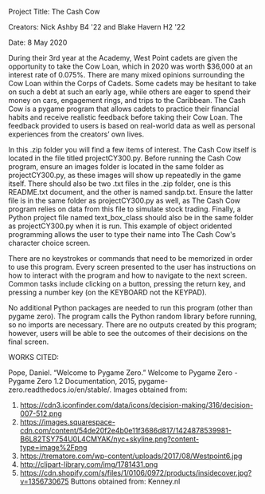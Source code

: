 Project Title: The Cash Cow

Creators: Nick Ashby B4 '22 and Blake Havern H2 '22

Date: 8 May 2020

During their 3rd year at the Academy, West Point cadets are given the opportunity to take the Cow Loan, which in 2020 was worth $36,000 at an interest rate of 0.075%. There are many mixed opinions surrounding the Cow Loan within the 
Corps of Cadets. Some cadets may be hesitant to take on such a debt at such an early age, while others are eager to spend their money on cars, engagement rings, and trips to the Caribbean.  The Cash Cow is a pygame program that allows
 cadets to practice their financial habits and receive realistic feedback before taking their Cow Loan. The feedback provided to users is based on real-world data as well as personal experiences from the creators’ own lives. 

In this .zip folder you will find a few items of interest. The Cash Cow itself is located in the file titled projectCY300.py. Before running the Cash Cow program, ensure an images folder is located in the same folder as projectCY300.py, 
as these images will show up repeatedly in the game itself. There should also be two .txt files in the .zip folder, one is this README.txt document, and the other is named sandp.txt. Ensure the latter file is in the same folder as 
projectCY300.py as well, as The Cash Cow program relies on data from this file to simulate stock trading. Finally, a Python project file named text_box_class should also be in the same folder as projectCY300.py when it is run.
This example of object oridented programming allows the user to type their name into The Cash Cow's character choice screen.

There are no keystrokes or commands that need to be memorized in order to use this program. Every screen presented to the user has instructions on how to interact with the program and how to navigate to the next screen. Common tasks 
include clicking on a button, pressing the return key, and pressing a number key (on the KEYBOARD not the KEYPAD). 

No additional Python packages are needed to run this program (other than pygame zero).  The program calls the Python random library before running, so no imports are necessary. There are no outputs created by this program; however, 
users will be able to see the outcomes of their decisions on the final screen.


WORKS CITED:

Pope, Daniel. “Welcome to Pygame Zero.” Welcome to Pygame Zero - Pygame Zero 1.2 Documentation, 2015, pygame-zero.readthedocs.io/en/stable/.
Images obtained from: 
1)	https://cdn3.iconfinder.com/data/icons/decision-making/316/decision-007-512.png
2)	https://images.squarespace-cdn.com/content/54de20f2e4b0e11f3686d817/1424878539981-B6L82TSY754U0L4CMYAK/nyc+skyline.png?content-type=image%2Fpng
3)	https://trematore.com/wp-content/uploads/2017/08/Westpoint6.jpg
4)	http://clipart-library.com/img/1781431.png
5)	https://cdn.shopify.com/s/files/1/0106/0972/products/insidecover.jpg?v=1356730675
Buttons obtained from: Kenney.nl 
